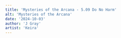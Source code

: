 ```yaml
---
title: 'Mysteries of the Arcana - 5.09 Do No Harm'
alt: 'Mysteries of the Arcana'
date: '2024-10-03'
author: 'J Gray'
artist: 'Keira'
---
```

